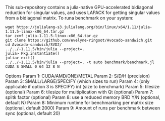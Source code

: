 This sub-repository contains a julia-native GPU-accelerated bidiagonal reduction for singular values, and uses LAPACK for getting singular values from a bidiagonal matrix. To runa benchmark on your system:

```
wget https://julialang-s3.julialang.org/bin/linux/x64/1.11/julia-1.11.5-linux-x86_64.tar.gz
tar zxvf julia-1.11.5-linux-x86_64.tar.gz
git clone https://github.com/evelyne-ringoot/Avocado-sandwich.git
cd Avocado-sandwich/SVD2/
../../-1.11.5/bin/julia --project=. 
julia> Pkg.instantiate()
julia> exit()
../../-1.11.5/bin/julia --project=. -t auto benchmark/benchmark.jl CUDA S SMALL 0 64 32 8 N
```

Options
Param 1: CUDA/AMD/ONE/METAL
Param 2: S/D/H (precision) 
Param 3: SMALL/LARGE/SPECIFY (which sizes to run)
Param 4: (only applicable if option 3 is SPECIFY) int (size to benchmark)
Param 5: tilesize (optional)
Param 6: tilesize for multiplication with Qt (optional)
Param 7: splitk factor (optional)
Param 8: use a reduced memory BRD Y/N (optional, default N)
Param 8: Minimum runtime for benchmarking per matrix size (optional, default 2000)
Param 9: Amount of runs per benchmark between sync (optional, default 20)

